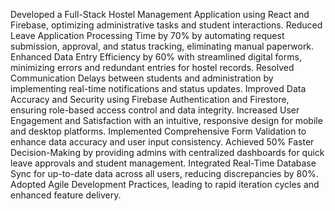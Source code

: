 Developed a Full-Stack Hostel Management Application using React and Firebase, optimizing administrative tasks and student interactions.
Reduced Leave Application Processing Time by 70% by automating request submission, approval, and status tracking, eliminating manual paperwork.
Enhanced Data Entry Efficiency by 60% with streamlined digital forms, minimizing errors and redundant entries for hostel records.
Resolved Communication Delays between students and administration by implementing real-time notifications and status updates.
Improved Data Accuracy and Security using Firebase Authentication and Firestore, ensuring role-based access control and data integrity.
Increased User Engagement and Satisfaction with an intuitive, responsive design for mobile and desktop platforms.
Implemented Comprehensive Form Validation to enhance data accuracy and user input consistency.
Achieved 50% Faster Decision-Making by providing admins with centralized dashboards for quick leave approvals and student management.
Integrated Real-Time Database Sync for up-to-date data across all users, reducing discrepancies by 80%.
Adopted Agile Development Practices, leading to rapid iteration cycles and enhanced feature delivery.